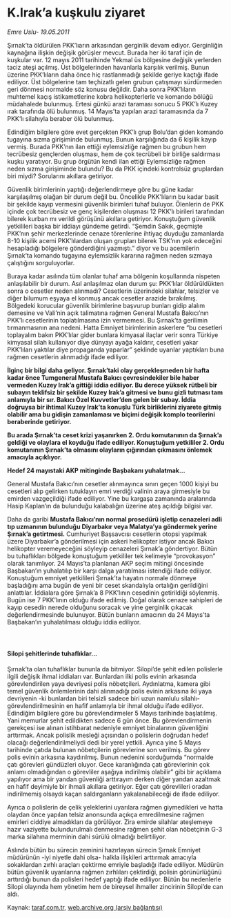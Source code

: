 # K.Irak’a kuşkulu ziyaret

*Emre Uslu- 19.05.2011*

<div class="yazi"><p>Şırnak’ta öldürülen PKK’lıarın arkasından gerginlik devam ediyor. Gerginliğin kaynağına ilişkin değişik görüşler mevcut. Burada her iki taraf için de kuşkular var. 12 mayıs 2011 tarihinde Yekmal üs bölgesine değişik yerlerden taciz ateşi açılmış. Üst bölgelerinden havanlarla karşılık verilmiş. Bunun üzerine PKK’lıların daha önce hiç rastlanmadığı şekilde geriye kaçtığı ifade ediliyor. Üst bölgelerine tam teçhizatlı gelen grubun çatışmayı sürdürmeden geri dönmesi normalde söz konusu değildir. Daha sonra PKK’lıların muhtemel kaçış istikametlerine kobra helikopterlerle ve komando bölüğü müdahalede bulunmuş. Ertesi günkü arazi taraması sonucu 5 PKK’lı Kuzey ırak tarafında ölü bulunmuş. 14 Mayıs’ta yapılan arazi taramasında da 7 PKK‘lı silahıyla beraber ölü bulunmuş.</p>
<p>Edindiğim bilgilere göre evet gerçekten PKK’lı grup Bolu’dan giden komando tugayına sızma girişiminde bulunmuş. Bunun karşılığında da 6 kişilik kayıp vermiş. Burada PKK’nın ilan ettiği eylemsizliğe rağmen bu grubun hem tecrübesiz gençlerden oluşması, hem de çok tecrübeli bir birliğe saldırması kuşku yaratıyor. Bu grup örgütün kendi ilan ettiği Eylemsizliğe rağmen neden sızma girişiminde bulundu? Bu da PKK içindeki kontrolsüz gruplardan biri miydi? Sorularını akıllara getiriyor.</p>
<p>Güvenlik birimlerinin yaptığı değerlendirmeye göre bu güne kadar karşılaşılmış olağan bir durum değil bu. Öncelikle PKK’lıların bu kadar basit bir şekilde kayıp vermesini güvenlik birimleri tuhaf buluyor. Ölenlerin de PKK içinde çok tecrübesiz ve genç kişilerden oluşması 12 PKK’lı birileri tarafından bilerek kurban mı verildi görüşünü akıllara getiriyor. Konuştuğum güvenlik yetkilileri başka bir iddiayı gündeme getirdi. “Şemdin Sakık, geçmişte PKK’nın şehir merkezlerinde cenaze törenlerine ihtiyaç duyduğu zamanlarda 8-10 kişilik acemi PKK’lılardan oluşan grupları bilerek TSK’nın yok edeceğini hesapladığı bölgelere gönderdiğini yazmıştı.” diyor ve bu acemilerin Şırnak’ta komando tugayına eylemsizlik kararına rağmen neden sızmaya çalıştığını sorguluyorlar.</p>
<p>Buraya kadar asılında tüm olanlar tuhaf ama bölgenin koşullarında nispeten anlaşılabilir bir durum. Asıl anlaşılmaz olan durum şu: PKK’lılar öldürüldükten sonra o cesetler neden alınmadı? Cesetlerin üzerindeki silahlar, telsizler ve diğer bilumum eşyaya el konmuş ancak cesetler arazide bırakılmış. Bölgedeki korucular güvenlik birimlerine başvurup bunları gidip alalım demesine ve Vali’nin açık talimatına rağmen General Mustafa Bakıcı’nın PKK’lı cesetlerinin toplatılmasına izin vermemesi. Bu Şırnak’ta gerilimin tırmanmasının ana nedeni. Hatta Emniyet birimlerinin askerlere “bu cesetleri toplayalım bakın PKK’lılar gider bunlara kimyasal ilaçlar verir sonra Türkiye kimyasal silah kullanıyor diye dünyayı ayağa kaldırır, cesetleri yakar PKK’lıları yaktılar diye propaganda yaparlar” şeklinde uyarılar yaptıkları buna rağmen cesetlerin alınmadığı ifade ediliyor.</p>
<p><strong>İlginç bir bilgi daha geliyor. Şırnak’taki olay gerçekleşmeden bir hafta kadar önce Tumgeneral Mustafa Bakıcı çevresindekiler bile haber vermeden Kuzey Irak’a gittiği iddia ediliyor. Bu derece yüksek rütbeli bir subayın teklifsiz bir şekilde Kuzey Irak’a gitmesi ve bunu gizli tutması tam anlamıyla bir sır. Bakıcı Özel Kuvvetler’den gelen bir subay. İddia doğruysa bir ihtimal Kuzey Irak’ta konuşlu Türk birliklerini ziyarete gitmiş olabilir ama bu gidişin zamanlaması ve biçimi değişik komplo teorilerini beraberinde getiriyor.</strong></p>
<p><strong>Bu arada Şırnak’ta ceset krizi yaşanırken 2. Ordu komutanının da Şırnak’a geldiği ve olaylara el koyduğu ifade ediliyor. Konuştuğum yetkililer 2. Ordu komutanının Şırnak’ta olmasını olayların çığırından çıkmasını önlemek amacıyla açıklıyor.</strong></p>
<p><strong>Hedef 24 mayıstaki AKP mitinginde Başbakanı yuhalatmak...</strong></p>
<p>General Mustafa Bakıcı’nın cesetler alınmayınca sınırı geçen 1000 kişiyi bu cesetleri alıp gelirken tutuklayın emri verdiği valinin araya girmesiyle bu emirden vazgeçildiği ifade ediliyor. Yine bu kargaşa zamanında aralarında Hasip Kaplan’ın da bulunduğu kalabalığın üzerine ateş açıldığı bilgisi var.</p>
<p>Daha da garibi <strong>Mustafa Bakıcı’nın normal prosedürü işletip cenazeleri adli tıp uzmanının bulunduğu Diyarbakır veya Malatya’ya göndermek yerine Şırnak’a getirtmesi.</strong> Cumhuriyet Başsavcısı cesetlerin otopsi yapılmak üzere Diyarbakır’a gönderilmesi için askeri helikopter istiyor ancak Bakıcı helikopter veremeyeceğini söyleyip cenazeleri Şırnak’a göndertiyor. Bütün bu tuhaflıkları bölgede konuştuğum yetkililer tek kelimeyle “provokasyon” olarak tanımlıyor. 24 Mayıs’ta planlanan AKP seçim mitingi öncesinde Başbakan’ın yuhalatılıp bir karşı dalga yaratılması istendiği ifade ediliyor. Konuştuğum emniyet yetkilileri Şırnak’ta hayatın normale dönmeye başladığını ama bugün de yeni bir ceset skandalıyla ortalığın gerildiğini anlattılar. İddialara göre Şırnak’a 8 PKK’lının cesedinin getirildiği söylenmiş. Bugün ise 7 PKK’lının olduğu ifade edilmiş. Doğal olarak cenaze sahipleri de kayıp cesedin nerede olduğunu soracak ve yine gerginlik çıkacak değerlendirmesinde bulunuyor. Bütün bunların amacının da 24 Mayıs’ta Başbakan’ın yuhalatılması olduğu iddia ediliyor.</p>
<h4> </h4>
<h4>Silopi şehitlerinde tuhaflıklar...</h4>
<p>Şırnak’ta olan tuhaflıklar bununla da bitmiyor. Silopi’de şehit edilen polislerle ilgili değişik ihmal iddiaları var. Bunlardan ilki polis evinin arkasında görevlendirilen yaya devriyesi polis nöbetçileri. Aydınlatma, kamera gibi temel güvenlik önlemlerinin dahi alınmadığı polis evinin arkasına iki yaya devriyenin -ki bunlardan biri telsizli sadece biri uzun namlulu silahlı- görevlendirilmesinin en hafif anlamıyla bir ihmal olduğu ifade ediliyor. Edindiğim bilgilere göre bu görevlendirmeler 5 Mayıs tarihinde başlatılmış. Yani memurlar şehit edildikten sadece 6 gün önce. Bu görevlendirmenin gerekçesi ise alınan istihbarat nedeniyle emniyet binalarının güvenliğini arttırmak. Ancak polislik mesleği açısından o polislerin doğrudan hedef olacağı değerlendirilmeliydi dedi bir yerel yetkili. Ayrıca yine 5 Mayıs tarihinde çatıda bulunan nöbetçilerin görevlerine son verilmiş. Bu görev polis evinin arkasına kaydırılmış. Bunun nedenini sorduğumda “normalde çatı görevleri gündüzleri oluyor. Gece karanlığında çatı görevlerinin çok anlamı olmadığından o görevliler aşağıya indirilmiş olabilir” gibi bir açıklama yapılıyor ama bir yandan güvenliği arttırayım derken diğer yandan azaltmak en hafif deyimiyle bir ihmali akıllara getiriyor. Eğer çatı görevlileri oradan indirilmemiş olsaydı kaçan saldırganların yakalanabileceği de ifade ediliyor.</p>
<p>Ayrıca o polislerin de çelik yeleklerini uyarılara rağmen giymedikleri ve hatta olaydan önce yapılan telsiz anonsunda açıkça emredilmesine rağmen emirleri ciddiye almadıkları da görülüyor. Zira emirde silahlar ateşlemeye hazır vaziyette bulundurulmalı denmesine rağmen şehit olan nöbetçinin G-3 marka silahına merminin dahi sürülü olmadığı belirtiliyor.</p>
<p>Aslında bütün bu sürecin zeminini hazırlayan sürecin Şırnak Emniyet müdürünün -iyi niyetle dahi olsa- halkla ilişkileri arttırmak amacıyla sokaklardan zırhlı araçları çektirme emriyle başladığı ifade ediliyor. Müdürün bütün güvenlik uyarılarına rağmen zırhlıları çektirdiği, polisin görünürlüğünü arttırdığı bunun da polisleri hedef yaptığı ifade ediliyor. Bütün bu nedenlerle Silopi olayında hem yönetim hem de bireysel ihmaller zincirinin Silopi’de can aldı.</p>
</div>

Kaynak: [taraf.com.tr](http://www.taraf.com.tr/emre-uslu/makale-k-irak-a-kuskulu-ziyaret.htm), [web.archive.org (arşiv bağlantısı)](http://web.archive.org/web/20130823135614/http://www.taraf.com.tr/emre-uslu/makale-k-irak-a-kuskulu-ziyaret.htm)
